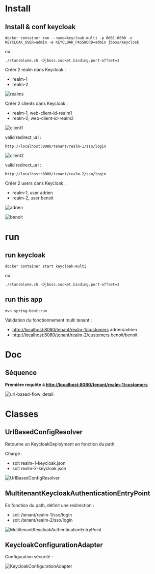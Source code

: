 # Install

## Install & conf keycloak
```
docker container run --name=keycloak-multi -p 8081:8080 -e KEYCLOAK_USER=admin -e KEYCLOAK_PASSWORD=admin jboss/keycloak
```
ou
```
./standalone.sh -Djboss.socket.binding.port-offset=1
```

Créer 2 realm dans Keycloak :
* realm-1
* realm-2

![realms](./doc/realms.png?raw=true)

Créer 2 clients dans Keycloak :
* realm-1, web-client-id-realm1
* realm-2, web-client-id-realm2

![client1](./doc/client1.png?raw=true)

valid redirect_uri :
```
http://localhost:8080/tenant/realm-1/sso/login
```

![client2](./doc/client2.png?raw=true)

valid redirect_uri :
```
http://localhost:8080/tenant/realm-2/sso/login
```

Créer 2 users dans Keycloak :
* realm-1, user adrien
* realm-2, user benoit

![adrien](./doc/adrien.png?raw=true)

![benoit](./doc/benoit.png?raw=true)

# run

## run keycloak
```
docker container start keycloak-multi
```
ou
```
./standalone.sh -Djboss.socket.binding.port-offset=1
```

## run this app
```
mvn spring-boot:run
```

Validation du fonctionnement multi tenant :
* [http://localhost:8080/tenant/realm-1/customers](http://localhost:8080/tenant/realm-1/customers)
adrien/adrien
* [http://localhost:8080/tenant/realm-2/customers](http://localhost:8080/tenant/realm-2/customers)
benoit/benoit

# Doc

## Séquence

**Première requête à [http://localhost:8080/tenant/realm-1/customers](http://localhost:8080/tenant/realm-1/customers)**

![url-based-flow_detail](./doc/url-based-flow_detail.png?raw=true)

# Classes

## UrlBasedConfigResolver

Retourne un KeycloakDeployment en fonction du path.

Charge :
* soit realm-1-keycloak.json
* soit realm-2-keycloak.json

![UrlBasedConfigResolver](./doc/UrlBasedConfigResolver.png?raw=true)

## MultitenantKeycloakAuthenticationEntryPoint

En fonction du path, définit une redirection :
* soit /tenant/realm-1/sso/login
* soit /tenant/realm-2/sso/login

![MultitenantKeycloakAuthenticationEntryPoint](./doc/keycloak_2.png?raw=true)

## KeycloakConfigurationAdapter

Configuration sécurité :

![KeycloakConfigurationAdapter](./doc/keycloak_3.png?raw=true)

